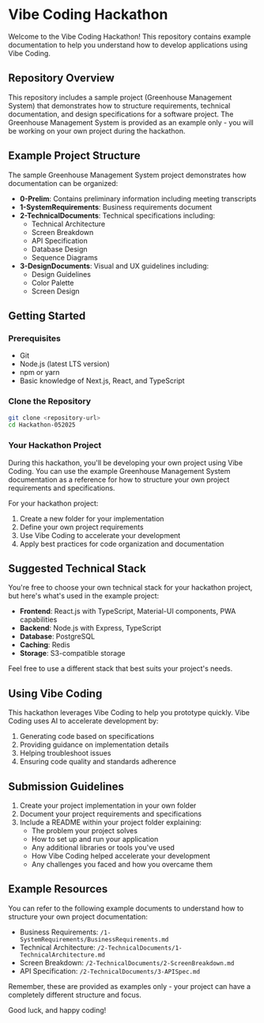 # Vibe Coding Hackathon

Welcome to the Vibe Coding Hackathon! This repository contains example documentation to help you understand how to develop applications using Vibe Coding.

## Repository Overview

This repository includes a sample project (Greenhouse Management System) that demonstrates how to structure requirements, technical documentation, and design specifications for a software project. The Greenhouse Management System is provided as an example only - you will be working on your own project during the hackathon.

## Example Project Structure

The sample Greenhouse Management System project demonstrates how documentation can be organized:

- **0-Prelim**: Contains preliminary information including meeting transcripts
- **1-SystemRequirements**: Business requirements document
- **2-TechnicalDocuments**: Technical specifications including:
  - Technical Architecture
  - Screen Breakdown
  - API Specification
  - Database Design
  - Sequence Diagrams
- **3-DesignDocuments**: Visual and UX guidelines including:
  - Design Guidelines
  - Color Palette
  - Screen Design

## Getting Started

### Prerequisites

- Git
- Node.js (latest LTS version)
- npm or yarn
- Basic knowledge of Next.js, React, and TypeScript

### Clone the Repository

```bash
git clone <repository-url>
cd Hackathon-052025
```

### Your Hackathon Project

During this hackathon, you'll be developing your own project using Vibe Coding. You can use the example Greenhouse Management System documentation as a reference for how to structure your own project requirements and specifications.

For your hackathon project:

1. Create a new folder for your implementation
2. Define your own project requirements
3. Use Vibe Coding to accelerate your development
4. Apply best practices for code organization and documentation

## Suggested Technical Stack

You're free to choose your own technical stack for your hackathon project, but here's what's used in the example project:

- **Frontend**: React.js with TypeScript, Material-UI components, PWA capabilities
- **Backend**: Node.js with Express, TypeScript
- **Database**: PostgreSQL
- **Caching**: Redis
- **Storage**: S3-compatible storage

Feel free to use a different stack that best suits your project's needs.

## Using Vibe Coding

This hackathon leverages Vibe Coding to help you prototype quickly. Vibe Coding uses AI to accelerate development by:

1. Generating code based on specifications
2. Providing guidance on implementation details
3. Helping troubleshoot issues
4. Ensuring code quality and standards adherence

## Submission Guidelines

1. Create your project implementation in your own folder
2. Document your project requirements and specifications
3. Include a README within your project folder explaining:
   - The problem your project solves
   - How to set up and run your application
   - Any additional libraries or tools you've used
   - How Vibe Coding helped accelerate your development
   - Any challenges you faced and how you overcame them

## Example Resources

You can refer to the following example documents to understand how to structure your own project documentation:

- Business Requirements: `/1-SystemRequirements/BusinessRequirements.md`
- Technical Architecture: `/2-TechnicalDocuments/1-TechnicalArchitecture.md`
- Screen Breakdown: `/2-TechnicalDocuments/2-ScreenBreakdown.md`
- API Specification: `/2-TechnicalDocuments/3-APISpec.md`

Remember, these are provided as examples only - your project can have a completely different structure and focus.

Good luck, and happy coding!